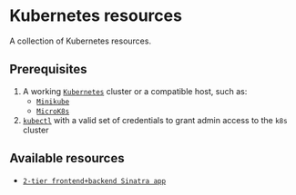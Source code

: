 # Kubernetes resources

A collection of Kubernetes resources.


## Prerequisites

 1. A working [`Kubernetes`](https://kubernetes.io) cluster or a
    compatible host, such as:
    * [`Minikube`](https://kubernetes.io/docs/setup/learning-environment/minikube/)
    * [`MicroK8s`](https://microk8s.io)
 2. [`kubectl`](https://kubernetes.io/docs/tasks/tools/install-kubectl/) with
    a valid set of credentials to grant admin access to the `k8s` cluster


## Available resources

 * [`2-tier frontend+backend Sinatra app`](2-tier-frontend-backend-app)
